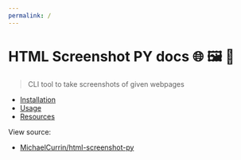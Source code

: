 ```yaml
---
permalink: /
---
```

# HTML Screenshot PY docs 🌐 🖼 🐍
> CLI tool to take screenshots of given webpages

- [Installation](installation.md)
- [Usage](usage.md)
- [Resources](resources.md)

View source:

- [MichaelCurrin/html-screenshot-py](https://github.com/MichaelCurrin/html-screenshot-py)
